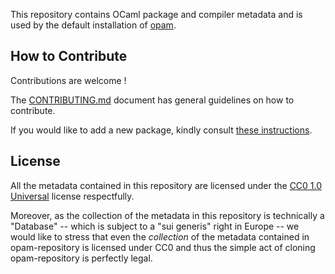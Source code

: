 This repository contains OCaml package and compiler metadata and is
used by the default installation of [opam](https://opam.ocaml.org/).

## How to Contribute

Contributions are welcome !

The [CONTRIBUTING.md](CONTRIBUTING.md) document has general guidelines
on how to contribute.

If you would like to add a new package, kindly consult
[these instructions](https://opam.ocaml.org/doc/Packaging.html#Publishing).

## License

All the metadata contained in this repository are licensed under the
[CC0 1.0 Universal](http://creativecommons.org/publicdomain/zero/1.0/)
license respectfully.

Moreover, as the collection of the metadata in this repository is
technically a "Database" -- which is subject to a "sui generis" right
in Europe -- we would like to stress that even the *collection* of
the metadata contained in opam-repository is licensed under CC0 and
thus the simple act of cloning opam-repository is perfectly legal.
